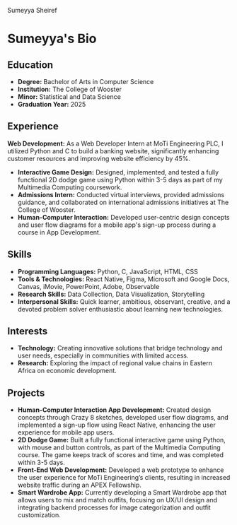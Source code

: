Sumeyya Sheiref

# Sumeyya's Bio

## Education

- **Degree:** Bachelor of Arts in Computer Science
- **Institution:** The College of Wooster
- **Minor:** Statistical and Data Science
- **Graduation Year:** 2025

## Experience

**Web Development:** As a Web Developer Intern at MoTi Engineering PLC, I utilized Python and C to build a banking website, significantly enhancing customer resources and improving website efficiency by 45%.

- **Interactive Game Design:** Designed, implemented, and tested a fully functional 2D dodge game using Python within 3-5 days as part of my Multimedia Computing coursework.
- **Admissions Intern:** Conducted virtual interviews, provided admissions guidance, and collaborated on international admissions initiatives at The College of Wooster.
- **Human-Computer Interaction:** Developed user-centric design concepts and user flow diagrams for a mobile app's sign-up process during a course in App Development.

## Skills

- **Programming Languages:** Python, C, JavaScript, HTML, CSS
- **Tools & Technologies:** React Native, Figma, Microsoft and Google Docs, Canvas, iMovie, PowerPoint, Adobe, Observable
- **Research Skills:** Data Collection, Data Visualization, Storytelling
- **Interpersonal Skills:** Quick learner, ambitious, observant, creative, and a devoted problem solver enthusiastic about learning new technologies.

## Interests

- **Technology:** Creating innovative solutions that bridge technology and user needs, especially in communities with limited access.
- **Research:** Exploring the impact of regional value chains in Eastern Africa on economic development.

## Projects

- **Human-Computer Interaction App Development:** Created design concepts through Crazy 8 sketches, developed user flow diagrams, and implemented a sign-up flow using React Native, enhancing the user experience for mobile app users.
- **2D Dodge Game:** Built a fully functional interactive game using Python, with mouse and button controls, as part of the Multimedia Computing course. The game keeps track of scores and time, and was completed within 3-5 days.
- **Front-End Web Development:** Developed a web prototype to enhance the user experience for MoTi Engineering’s clients, resulting in increased website traffic during an APEX Fellowship.
- **Smart Wardrobe App:** Currently developing a Smart Wardrobe app that allows users to mix and match outfits, focusing on UX/UI design and integrating backend processes for image categorization and outfit customization.
